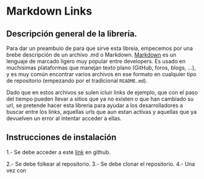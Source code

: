 # Markdown Links

## Descripción general de la librería.
Para dar un preambulo de para que sirve esta libreia, empecemos por una brebe descripción de un archivo .md o Markdown. [Markdown](https://es.wikipedia.org/wiki/Markdown) es un lenguaje de marcado
ligero muy popular entre developers. Es usado en muchísimas plataformas que
manejan texto plano (GitHub, foros, blogs, ...), y es muy común
encontrar varios archivos en ese formato en cualquier tipo de repositorio
(empezando por el tradicional `README.md`).

Dado que en estos archivos se sulen icluir links de ejemplo, que con el paso del tiempo pueden llevar a sitios que ya no existen o que han cambiado su url, se pretende hacer esta libreria para ayudar a los desarrolladores a buscar entre los links, aquellas urls que aun estan activas y aquellas que ya devuelven un error al intentar acceder a ellas.

## Instrucciones de instalación

1.- Se debe acceder a este [link](https://github.com/MirEnovi/cdmx-2018-01-FE-markdown) en github.

2.- Se debe folkear al repositorio.
3.- Se debe clonar el repositorio.
4.- Una vez con 